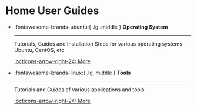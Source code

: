 # Home User Guides

<div class="grid cards" markdown>

-   :fontawesome-brands-ubuntu:{ .lg .middle } __Operating System__

    ---

    Tutorials, Guides and Installation Steps for various operating systems - Ubuntu, CentOS, etc

    [:octicons-arrow-right-24: More](os/index.md)

-   :fontawesome-brands-linux:{ .lg .middle } __Tools__

    ---

    Tutorials and Guides of various applications and tools.

    [:octicons-arrow-right-24: More](tools/index.md)

</div>
